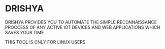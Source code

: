# DRISHYA

DRISHYA PROVIDES YOU TO AUTOMATE THE SIMPLE RECONNAISSANCE PROCCESS OF ANY ACTIVE IOT DEVICES AND WEB APPLICATIONS WHICH SAVES YOUR TIME

THIS TOOL IS ONLY FOR LINUX USERS
